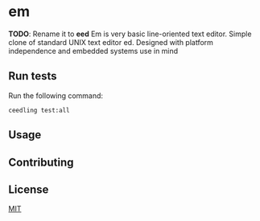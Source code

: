 # em

**TODO**: Rename it to **eed**
Em is very basic line-oriented text editor. Simple clone of standard UNIX text editor ed. Designed with platform independence and embedded systems use in mind

## Run tests

Run the following command:
```
ceedling test:all
```

## Usage

## Contributing

## License

[MIT](https://choosealicense.com/licenses/mit/)
